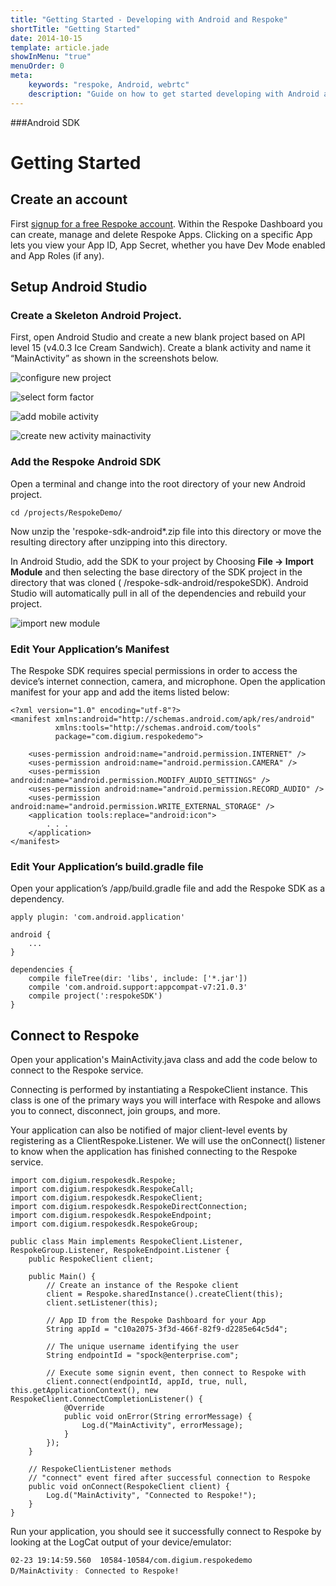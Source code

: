 ```yaml
---
title: "Getting Started - Developing with Android and Respoke"
shortTitle: "Getting Started"
date: 2014-10-15
template: article.jade
showInMenu: "true"
menuOrder: 0
meta:
    keywords: "respoke, Android, webrtc"
    description: "Guide on how to get started developing with Android and Respoke."
---
```


###Android SDK
# Getting Started

## Create an account

First [signup for a free Respoke account](https://portal.respoke.io/#/signup). Within the Respoke Dashboard you can create, manage and delete Respoke Apps. Clicking on a specific App lets you view your App ID, App Secret, whether you have Dev Mode enabled and App Roles (if any).

## Setup Android Studio

### Create a Skeleton Android Project.

First, open Android Studio and create a new blank project based on API level 15 (v4.0.3 Ice Cream Sandwich). Create a blank activity and name it “MainActivity” as shown in the screenshots below.

![configure new project](../../images/android-sdk/configure-new-project.png)

![select form factor](../../images/android-sdk/select-form-factor.png)

![add mobile activity](../../images/android-sdk/add-mobile-activity.png)

![create new activity mainactivity](../../images/android-sdk/create-new-activity-mainactivity.png)

### Add the Respoke Android SDK

Open a terminal and change into the root directory of your new Android project.

    cd /projects/RespokeDemo/
    
Now unzip the 'respoke-sdk-android*.zip file into this directory or move the resulting directory after unzipping into this directory.

In Android Studio, add the SDK to your project by Choosing **File -> Import Module** and then selecting the base directory of the SDK project in the directory that was cloned ( /respoke-sdk-android/respokeSDK). Android Studio will automatically pull in all of the dependencies and rebuild your project.

![import new module](../../images/android-sdk/import-new-module.png)

### Edit Your Application’s Manifest

The Respoke SDK requires special permissions in order to access the device’s internet connection, camera, and microphone. Open the application manifest for your app and add the items listed below:

```
<?xml version="1.0" encoding="utf-8"?>
<manifest xmlns:android="http://schemas.android.com/apk/res/android"
          xmlns:tools="http://schemas.android.com/tools"
          package="com.digium.respokedemo">
    
    <uses-permission android:name="android.permission.INTERNET" />
    <uses-permission android:name="android.permission.CAMERA" />
    <uses-permission android:name="android.permission.MODIFY_AUDIO_SETTINGS" />
    <uses-permission android:name="android.permission.RECORD_AUDIO" />
    <uses-permission android:name="android.permission.WRITE_EXTERNAL_STORAGE" />
    <application tools:replace="android:icon">
        . . .
    </application>
</manifest>
```

### Edit Your Application’s build.gradle file

Open your application’s /app/build.gradle file and add the Respoke SDK as a dependency.

    apply plugin: 'com.android.application'
    
    android {
        ...
    }
    
    dependencies {
        compile fileTree(dir: 'libs', include: ['*.jar'])
        compile 'com.android.support:appcompat-v7:21.0.3'
        compile project(':respokeSDK')
    }

## Connect to Respoke

Open your application's MainActivity.java class and add the code below to connect to the Respoke service. 

Connecting is performed by instantiating a RespokeClient instance. This class is one of the primary ways you will interface with Respoke and allows you to connect, disconnect, join groups, and more. 

Your application can also be notified of major client-level events by registering as a ClientRespoke.Listener. We will use the onConnect() listener to know when the application has finished connecting to the Respoke service.

    import com.digium.respokesdk.Respoke;
    import com.digium.respokesdk.RespokeCall;
    import com.digium.respokesdk.RespokeClient;
    import com.digium.respokesdk.RespokeDirectConnection;
    import com.digium.respokesdk.RespokeEndpoint;
    import com.digium.respokesdk.RespokeGroup;

    public class Main implements RespokeClient.Listener, RespokeGroup.Listener, RespokeEndpoint.Listener {
        public RespokeClient client;

        public Main() {
            // Create an instance of the Respoke client
            client = Respoke.sharedInstance().createClient(this);
            client.setListener(this);        

            // App ID from the Respoke Dashboard for your App
            String appId = "c10a2075-3f3d-466f-82f9-d2285e64c5d4";  

            // The unique username identifying the user
            String endpointId = "spock@enterprise.com";

            // Execute some signin event, then connect to Respoke with
            client.connect(endpointId, appId, true, null, this.getApplicationContext(), new RespokeClient.ConnectCompletionListener() {
                @Override
                public void onError(String errorMessage) {
                    Log.d("MainActivity", errorMessage);
                }
            });   
        }

        // RespokeClientListener methods
        // "connect" event fired after successful connection to Respoke
        public void onConnect(RespokeClient client) {
            Log.d("MainActivity", "Connected to Respoke!");
        }
    }

Run your application, you should see it successfully connect to Respoke by looking at the LogCat output of your device/emulator:

    02-23 19:14:59.560  10584-10584/com.digium.respokedemo D/MainActivity﹕ Connected to Respoke!


